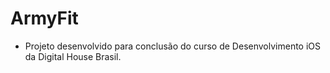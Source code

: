 # ArmyFit

- Projeto desenvolvido para conclusão do curso de Desenvolvimento iOS da Digital House Brasil.
